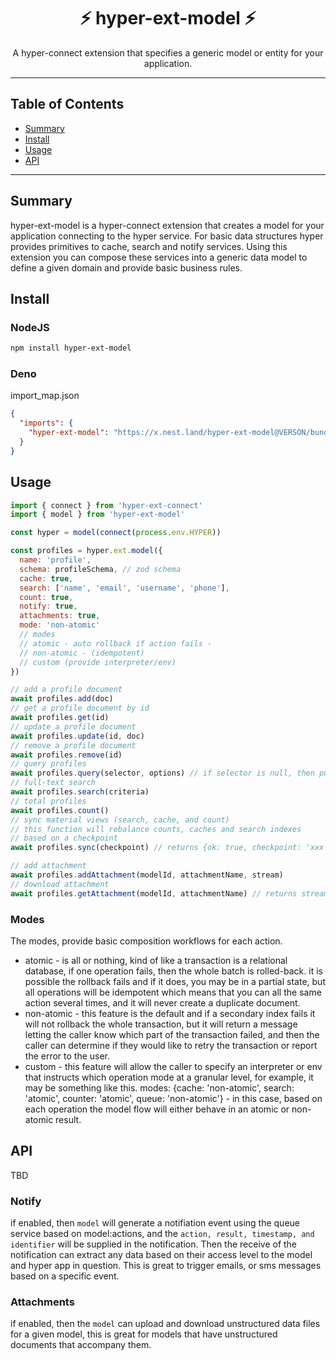 <h1 align="center">⚡️ hyper-ext-model ⚡️</h1>
<p align="center">A hyper-connect extension that specifies a generic model or entity for your application.</p>

---

## Table of Contents

- [Summary](#summary)
- [Install](#install)
- [Usage](#usage)
- [API](#api)

---

## Summary

hyper-ext-model is a hyper-connect extension that creates a model for your application connecting to the hyper service. For basic data structures hyper provides primitives to cache, search and notify services. Using this extension you can compose these services into a generic data model to define a given domain and provide basic business rules.

## Install

### NodeJS

```sh
npm install hyper-ext-model
```

### Deno

import_map.json

```json
{
  "imports": {
    "hyper-ext-model": "https://x.nest.land/hyper-ext-model@VERSON/bundle.js"
  }
}
```

## Usage

```js
import { connect } from 'hyper-ext-connect'
import { model } from 'hyper-ext-model'

const hyper = model(connect(process.env.HYPER))

const profiles = hyper.ext.model({
  name: 'profile',
  schema: profileSchema, // zod schema
  cache: true,
  search: ['name', 'email', 'username', 'phone'],
  count: true,
  notify: true,
  attachments: true,
  mode: 'non-atomic' 
  // modes 
  // atomic - auto rollback if action fails - 
  // non-atomic - (idempotent)
  // custom (provide interpreter/env)
})

// add a profile document
await profiles.add(doc)
// get a profile document by id
await profiles.get(id)
// update a profile document
await profiles.update(id, doc)
// remove a profile document
await profiles.remove(id)
// query profiles
await profiles.query(selector, options) // if selector is null, then pull list from cache
// full-text search
await profiles.search(criteria)
// total profiles
await profiles.count()
// sync material views (search, cache, and count)
// this function will rebalance counts, caches and search indexes 
// based on a checkpoint
await profiles.sync(checkpoint) // returns {ok: true, checkpoint: 'xxx'}

// add attachment
await profiles.addAttachment(modelId, attachmentName, stream)
// download attachment
await profiles.getAttachment(modelId, attachmentName) // returns stream
```


### Modes

The modes, provide basic composition workflows for each action.

- atomic - is all or nothing, kind of like a transaction is a relational database, if one operation fails, then the whole batch is rolled-back. it is possible the rollback fails and if it does, you may be in a partial state, but all operations will be idempotent which means that you can all the same action several times, and it will never create a duplicate document.
- non-atomic - this feature is the default and if a secondary index fails it will not rollback the whole transaction, but it will return a message letting the caller know which part of the transaction failed, and then the caller can determine if they would like to retry the transaction or report the error to the user.
- custom - this feature will allow the caller to specify an interpreter or env that instructs which operation mode at a granular level, for example, it may be something like this. modes: {cache: 'non-atomic', search: 'atomic', counter: 'atomic', queue: 'non-atomic'} - in this case, based on each operation the model flow will either behave in an atomic or non-atomic result.

## API

TBD


### Notify

if enabled, then `model` will generate a notifiation event using the queue service based on model:actions, and the `action, result, timestamp, and identifier` will be supplied in the notification. Then the receive of the notification can extract any data based on their access level to the model and hyper app in question. This is great to trigger emails, or sms messages based on a specific event.

### Attachments

if enabled, then the `model` can upload and download unstructured data files for a given model, this is great for models that have unstructured documents that accompany them.
